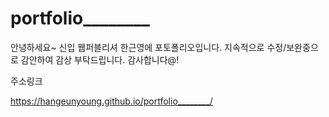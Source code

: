 # portfolio________

안녕하세요~ 신입 웹퍼블리셔 한근영에 포토폴리오입니다.
지속적으로 수정/보완중으로 감안하여 감상 부탁드립니다.
감사합니다@!

주소링크

https://hangeunyoung.github.io/portfolio________/
